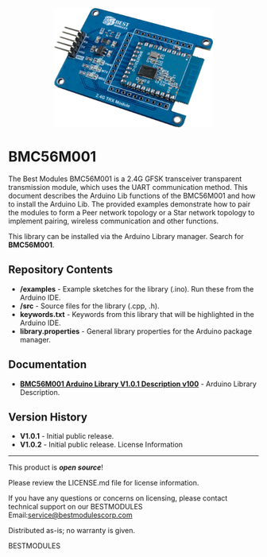 <div align=center>
<img src="https://github.com/BestModules-Libraries/img/blob/main/BMC56M001_V1.0.png" width="320" height="240"> 
</div> 

BMC56M001
===========================================================

The Best Modules BMC56M001 is a 2.4G GFSK transceiver transparent transmission module, which uses the UART communication method. This document describes the Arduino Lib functions of the BMC56M001 and how to install the Arduino Lib. The provided examples demonstrate how to pair the modules to form a Peer network topology or a Star network topology to implement pairing, wireless communication and other functions.

This library can be installed via the Arduino Library manager. Search for **BMC56M001**. 

Repository Contents
-------------------

* **/examples** - Example sketches for the library (.ino). Run these from the Arduino IDE. 
* **/src** - Source files for the library (.cpp, .h).
* **keywords.txt** - Keywords from this library that will be highlighted in the Arduino IDE. 
* **library.properties** - General library properties for the Arduino package manager. 

Documentation 
-------------------

* **[BMC56M001 Arduino Library V1.0.1 Description v100]( https://www.bestmodulescorp.com/bmc56m001.html#tab-product2 )** - Arduino Library Description.

Version History  
-------------------

* **V1.0.1** - Initial public release.
* **V1.0.2** - Initial public release.
License Information
-------------------

This product is _**open source**_! 

Please review the LICENSE.md file for license information. 

If you have any questions or concerns on licensing, please contact technical support on our BESTMODULES Email:service@bestmodulescorp.com

Distributed as-is; no warranty is given.

BESTMODULES
